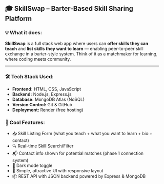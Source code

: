 
## 🎓 **SkillSwap – Barter-Based Skill Sharing Platform**

### 💡 What it does:
**SkillSwap** is a full stack web app where users can **offer skills they can teach** and **list skills they want to learn** — enabling peer-to-peer skill exchange in a barter-style system. Think of it as a matchmaker for learning, where coding meets community.

---

### 🛠️ Tech Stack Used:
- **Frontend:** HTML, CSS, JavaScript  
- **Backend:** Node.js, Express.js  
- **Database:** MongoDB Atlas (NoSQL)  
- **Version Control:** Git & GitHub  
- **Deployment:** Render (free hosting)  



### 🌟 Cool Features:
- 📥 Skill Listing Form (what you teach + what you want to learn + bio + contact)
- 🔍 Real-time Skill Search/Filter
- 📬 Contact info shown for potential matches (phase 1 connection system)
- 🌙 Dark mode toggle
- 🎨 Simple, attractive UI with responsive layout
- 📦 REST API with JSON backend powered by Express & MongoDB

